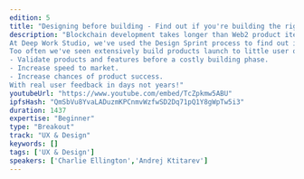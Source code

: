```yaml
---
edition: 5
title: "Designing before building - Find out if you're building the right thing for users before you start to build"
description: "Blockchain development takes longer than Web2 product iteration cycles. This means teams don’t know if they’re building something users want until after a costly and time consuming development cycle. We use Design Sprints to prototype, test and learn from real user feedback — fast. Bringing product design methodologies to Dapps and DeFi developers.
At Deep Work Studio, we've used the Design Sprint process to find out if a product is worth developing, if a feature is worth the effort, or if the value proposition is really valid. With teams from ConsenSys, Molecule, Wyre, Hummingbot, Ramp, Pillar and more. In this talk, we'll talk through the process. Showing how any team can design, prototype and test a product within a few days. 
Too often we've seen extensively build products launch to little user or market need. At the end of the talk, teams will have insights on how they can: 
- Validate products and features before a costly building phase.
- Increase speed to market.
- Increase chances of product success.
With real user feedback in days not years!"
youtubeUrl: "https://www.youtube.com/embed/TcZpkmw5ABU"
ipfsHash: "QmSbVu8YvaLADuzmKPCnmvWzfwSD2Dq71pQ1Y8gWpTw5i3"
duration: 1437
expertise: "Beginner"
type: "Breakout"
track: "UX & Design"
keywords: []
tags: ['UX & Design']
speakers: ['Charlie Ellington','Andrej Ktitarev']
---
```

